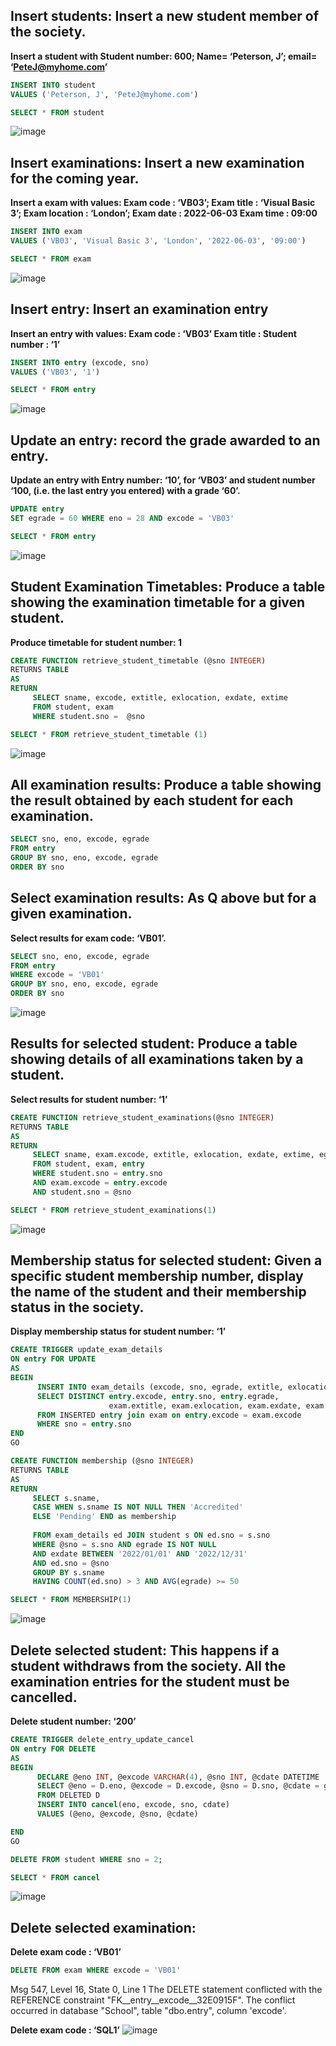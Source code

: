 ## Insert students: Insert a new student member of the society. ##

**Insert a student with Student number: 600; Name= ‘Peterson, J’; email= ‘PeteJ@myhome.com’**

```sql
INSERT INTO student 
VALUES ('Peterson, J', 'PeteJ@myhome.com')

SELECT * FROM student
```
![image](https://user-images.githubusercontent.com/77920592/205054581-d42a37f1-6e1a-4532-90c3-79cff39fc1fc.png)

## Insert examinations: Insert a new examination for the coming year. ##

**Insert a exam with values:   Exam code : ‘VB03’; Exam title : ‘Visual Basic 3’; Exam location : ‘London’; Exam date : 2022-06-03 Exam time : 09:00**

```sql
INSERT INTO exam
VALUES ('VB03', 'Visual Basic 3', 'London', '2022-06-03', '09:00')

SELECT * FROM exam
```
![image](https://user-images.githubusercontent.com/77920592/205102055-bd2d135b-fe6e-44fa-9095-d58fadf05b79.png)

## Insert entry: Insert an examination entry ##

**Insert an entry with values:  Exam code : ‘VB03’ Exam title : Student number : ‘1’**

```sql
INSERT INTO entry (excode, sno)
VALUES ('VB03', '1')

SELECT * FROM entry
```
![image](https://user-images.githubusercontent.com/77920592/205102124-504189fa-72de-498a-a407-d16f9dc9812e.png)

## Update an entry: record the grade awarded to an entry. ##

**Update an entry with Entry number: ‘10’,  for ‘VB03’ and student number ‘100, (i.e.  the last entry you entered) with a grade ‘60’.**

```sql
UPDATE entry
SET egrade = 60 WHERE eno = 28 AND excode = 'VB03'

SELECT * FROM entry
```
![image](https://user-images.githubusercontent.com/77920592/205102195-3f1790ed-ed1f-4e35-93c4-fcb5603afaea.png)

## Student Examination Timetables: Produce a table showing the examination timetable for a given student. ##

**Produce timetable for student number: 1**

```sql
CREATE FUNCTION retrieve_student_timetable (@sno INTEGER)
RETURNS TABLE
AS
RETURN
	 SELECT sname, excode, extitle, exlocation, exdate, extime
	 FROM student, exam
	 WHERE student.sno =  @sno

SELECT * FROM retrieve_student_timetable (1)
```
![image](https://user-images.githubusercontent.com/77920592/205102287-41240a92-f700-4c0e-b0c3-a11303967c5c.png)

## All examination results: Produce a table showing the result obtained by each student for each examination. ##

```sql
SELECT sno, eno, excode, egrade
FROM entry
GROUP BY sno, eno, excode, egrade
ORDER BY sno
```

## Select examination results: As Q above but for a given examination. ##

**Select results for exam code: ‘VB01’.**

```sql
SELECT sno, eno, excode, egrade
FROM entry
WHERE excode = 'VB01'
GROUP BY sno, eno, excode, egrade
ORDER BY sno
```
![image](https://user-images.githubusercontent.com/77920592/205102379-c925a10f-621c-4796-a09e-1b41fd564cba.png)

## Results for selected student: Produce a table showing details of all examinations taken by a student. ##

**Select results for student number: ‘1’**

```sql
CREATE FUNCTION retrieve_student_examinations(@sno INTEGER)
RETURNS TABLE
AS
RETURN
	 SELECT sname, exam.excode, extitle, exlocation, exdate, extime, egrade
	 FROM student, exam, entry
	 WHERE student.sno = entry.sno 
	 AND exam.excode = entry.excode 
	 AND student.sno = @sno

SELECT * FROM retrieve_student_examinations(1)
```
![image](https://user-images.githubusercontent.com/77920592/205102437-44de0eec-9056-40ec-beb4-e792857f73a9.png)

## Membership status for selected student: Given a specific student membership number, display the name of the student and their membership status in the society. ##

**Display membership status for student number: ‘1’**

```sql
CREATE TRIGGER update_exam_details
ON entry FOR UPDATE
AS
BEGIN
      INSERT INTO exam_details (excode, sno, egrade, extitle, exlocation, exdate, extime) 
      SELECT DISTINCT entry.excode, entry.sno, entry.egrade,
					  exam.extitle, exam.exlocation, exam.exdate, exam.extime
      FROM INSERTED entry join exam on entry.excode = exam.excode 
      WHERE sno = entry.sno
END
GO
```
```sql
CREATE FUNCTION membership (@sno INTEGER)
RETURNS TABLE
AS 
RETURN
	 SELECT s.sname, 
	 CASE WHEN s.sname IS NOT NULL THEN 'Accredited'
	 ELSE 'Pending' END as membership
	 
	 FROM exam_details ed JOIN student s ON ed.sno = s.sno
	 WHERE @sno = s.sno AND egrade IS NOT NULL 
	 AND exdate BETWEEN '2022/01/01' AND '2022/12/31'
	 AND ed.sno = @sno
	 GROUP BY s.sname
	 HAVING COUNT(ed.sno) > 3 AND AVG(egrade) >= 50
```
```sql
SELECT * FROM MEMBERSHIP(1)
```
![image](https://user-images.githubusercontent.com/77920592/205102512-e507a4b7-4508-4f45-8f7e-f61d82fdada2.png)

## Delete selected student: This happens if a student withdraws from the society.  All the examination entries for the student must be cancelled. ##

**Delete student number: ‘200’**

```sql
CREATE TRIGGER delete_entry_update_cancel
ON entry FOR DELETE
AS
BEGIN
	  DECLARE @eno INT, @excode VARCHAR(4), @sno INT, @cdate DATETIME
	  SELECT @eno = D.eno, @excode = D.excode, @sno = D.sno, @cdate = getdate()
	  FROM DELETED D
	  INSERT INTO cancel(eno, excode, sno, cdate)
	  VALUES (@eno, @excode, @sno, @cdate)

END
GO
```
```sql
DELETE FROM student WHERE sno = 2;

SELECT * FROM cancel
```
![image](https://user-images.githubusercontent.com/77920592/205102589-c3bef79c-4cf7-4c2e-b2e2-9d5c47b4f48a.png)

## Delete selected examination: ##

**Delete exam code : ‘VB01’**

```sql
DELETE FROM exam WHERE excode = 'VB01'
```
Msg 547, Level 16, State 0, Line 1
The DELETE statement conflicted with the REFERENCE constraint "FK__entry__excode__32E0915F". The conflict occurred in database "School", table "dbo.entry", column 'excode'.

**Delete exam code : ‘SQL1’**
![image](https://user-images.githubusercontent.com/77920592/205102707-99329f07-9b82-4752-a8c4-aad076f835ce.png)










